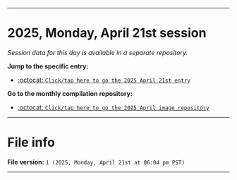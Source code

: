 
***

# 2025, Monday, April 21st session

_Session data for this day is available in a separate repository._

**Jump to the specific entry:**

- [:octocat: `Click/tap here to go the 2025 April 21st entry`](https://github.com/seanpm2001/SeansLifeArchive_Images_MotorWorld_CarFactory_Y2025_V4/tree/SeansLifeArchive_Images_MotorWorld_CarFactory_Y2025_V4_Main-dev/2025/04_April/21/)

**Go to the monthly compilation repository:**

- [:octocat: `Click/tap here to go the 2025 April image repository`](https://github.com/seanpm2001/SeansLifeArchive_Images_MotorWorld_CarFactory_Y2025_V4/)

***

# File info

**File version:** `1 (2025, Monday, April 21st at 06:04 pm PST)`

***
